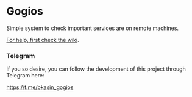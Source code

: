 # Gogios

Simple system to check important services are on remote machines.

[For help, first check the wiki](https://github.com/BKasin/gogios/wiki).

### Telegram

If you so desire, you can follow the development of this project through Telegram here:

<https://t.me/bkasin_gogios>
